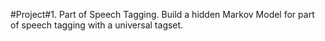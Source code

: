 #Project#1. Part of Speech Tagging. Build a hidden Markov Model for part of speech tagging with a universal tagset.

